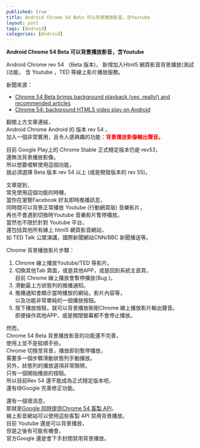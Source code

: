 ```yaml
---
published: true
title: Android Chrome 54 Beta 可以背景播放影音，含Youtube
layout: post
tags: [Android]
categories: [Android]
---
```


**Android Chrome 54 Beta 可以背景播放影音，含Youtube**

Android Chrome rev 54 （Beta 版本)，
新增加入Html5 網頁影音背景播放(測試 )功能，
含 Youtube ，TED 等線上影片播放服務。

新聞來源：   

 * [Chrome 54 Beta brings background playback (yes, really!) and recommended articles][1]   
 * [Chrome 54: background HTML5 video play on Android][2]   
    
翻閱上方文章連結，   
Android Chrome Android 的 版本 rev 54 ，    
加入一個非常實用，且令人感興趣的功能：**<font color="red">背景播放影像輸出聲音。</font>**    
    
目前 Google Play上的 Chrome Stable 正式穩定版本仍是 rev53，    
還無法背景播放影像。    
所以想要嚐鮮使用這個功能，   
就必須選擇 Beta 版本 rev 54 以上 (或是開發版本的 rev 55)。   

文章提到，   
常見使用這個功能的時機，    
當你在瀏覽Facebook 好友即時推播訊息，   
同時間可以背景正常播放 Youtube (行動網頁版) 音樂影片，   
再也不會遇到切換時Youtube 音樂影片暫停播放。    
當然也不限於針對 Youtube 平台，    
還包括其他所有線上 html5 網頁影音網站，   
如  TED Talk 公眾演講，國際新聞網站CNN/BBC 新聞播送等。   

 Chrome 背景播放影片步驟：   

 1. Chrome 線上播放Youtube/TED 等影片。   
 2. 切換其他Tab 頁面，或是其他APP，或是回到系統主首頁，     
    目前 Chrome 線上播放會暫停播放(Bug )。   
 3. 滑動最上方狀態列的推播通知。   
 4. 推播通知會顯示當時播放的網站，影片內容等，    
    以及功能非常單純的一個播放按鈕。    
 5. 按下播放按鈕，就可以背景播放剛剛Chrome 線上播放影片輸出聲音。    
    即便操作其他APP，或是關閉螢幕都不會停止播放。  
  
然而，   
Chrome 54 Beta 背景播放影音的功能還不完善，   
使用上並不是挺順手些。   
Chrome 切換至背景，播放即刻暫停播放，    
需要多一個步驟滑動狀態列手動播放。   
另外，狀態列的播放選項非常簡陋，    
只有一個開始播放的按鈕。    
所以目前Rev 54 還不能成為正式穩定版本吧，    
還有待Google 完善修正功能。   

還有一個壞消息，    
那就是[Google 同時提供Chrome 54 客製 API][3]，   
線上影音網站可以使用這些客製 API 禁用背景播放。    
目前 Youtube 還是可以背景播放，    
但是之後有可能有機會，   
官方Google 還是會下手封閉禁用背景播放。   

[1]: http://www.androidauthority.com/chrome-54-beta-brings-background-playback-yes-really-recommended-articles-716880/
[2]: http://www.ghacks.net/2016/09/16/chrome-54-background-html5-video-play-on-android/
[3]: http://www.androidpolice.com/2016/09/15/chrome-54-beta-new-tab-pgae-background-video-playback-more-apk-download/
